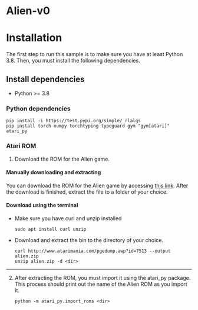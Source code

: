 # Alien-v0

# Installation

The first step to run this sample is to make sure you have at least Python 3.8. Then, you must
install the following dependencies.

## Install dependencies

- Python >= 3.8

### Python dependencies

```shell
pip install -i https://test.pypi.org/simple/ rlalgs
pip install torch numpy torchtyping typeguard gym "gym[atari]" atari_py
```

### Atari ROM

1. Download the ROM for the Alien game.
#### Manually downloading and extracting
You can download the ROM for the Alien game
by accessing [this link](http://www.atarimania.com/game-atari-2600-vcs-alien_7513.html).
After the download is finished, extract the file to a folder of your choice.

#### Download using the terminal
- Make sure you have curl and unzip installed
    ```shell
    sudo apt install curl unzip
    ```
- Download and extract the bin to the directory of your choice.
    ```shell
    curl http://www.atarimania.com/pgedump.awp?id=7513 --output alien.zip 
    unzip alien.zip -d <dir>
    ```
----
2. After extracting the ROM, you must import it using the atari_py package. This process should 
print out the name of the Alien ROM as you import it.
    ```shell
    python -m atari_py.import_roms <dir>
    ```

